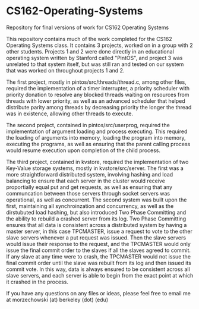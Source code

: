 # CS162-Operating-Systems
Repository for final versions of work for CS162 Operating Systems

This repository contains much of the work completed for the CS162 Operating Systems class.
It contains 3 projects, worked on in a group with 2 other students.
Projects 1 and 2 were done directly in an educational operating system written by Stanford called "PintOS", 
and project 3 was unrelated to that system itself, but was still ran and tested on our system that was worked on
throughout projects 1 and 2. 

The first project, mostly in pintos/src/threads/thread.c, among other files, required the implementation of a 
timer interrupter, a priority scheduler with priority donation to resolve any blocked threads waiting on resources
from threads with lower priority, as well as an advanced scheduler that helped distribute parity among threads by 
decreasing priority the longer the thread was in existence, allowing other threads to execute.

The second project, contained in pintos/src/userprog, required the implementation of argument loading and process 
executing. This required the loading of arguments into memory, loading the program into memory, executing the 
programs, as well as ensuring that the parent calling process would resume execution upon completion of the child
process.

The third project, contained in kvstore, required the implementation of two Key-Value storage systems, mostly in kvstore/src/server. The first was a more straightforward distributed system, involving hashing and load balancing to ensure that each server in the cluster would receive proportially equal put and get requests, as well as ensuring that any communcation between those servers through socket servers was operational, as well as concurrent. The second system was built upon the first, maintaining all synchroinzation and concurrency, as well as the dirstubuted load hashing, but also introduced Two Phase Committing and the ability to rebuild a crashed server from its log. Two Phase Committing ensures
that all data is consistent across a distributed system by having a master server, in this case TPCMASTER, issue
a request to vote to the other slave servers whenever a put request was issued. Then the slave servers would 
issue their response to the request, and the TPCMASTER would only issue the final commit order to the slaves if
all the slaves agreed to commit. If any slave at any time were to crash, the TPCMASTER would not issue the final
commit order until the slave was rebuilt from its log and then issued its commit vote. In this way, data is always
ensured to be consistent across all slave servers, and each server is able to begin from the exact point at which
it crashed in the process.

If you have any questions on any files or ideas, please feel free to email me at morzechowski (at) berkeley (dot) (edu)
